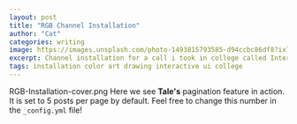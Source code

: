 ```yaml
---
layout: post
title: "RGB Channel Installation"
author: "Cat"
categories: writing
image: https://images.unsplash.com/photo-1493815793585-d94ccbc86df8?ixlib=rb-0.3.5&ixid=eyJhcHBfaWQiOjEyMDd9&s=2417dd2c6b8faf89b92e5dc6bedede78&auto=format&fit=crop&w=2166&q=80
excerpt: Channel installation for a call i took in college called Interface.
tags: installation color art drawing interactive ui college
---
```




<a name="{{post.url}}"></a>

RGB-Installation-cover.png
Here we see **Tale's** pagination feature in action. It is set to 5 posts per page by default. Feel free to change this number in the `_config.yml` file!

